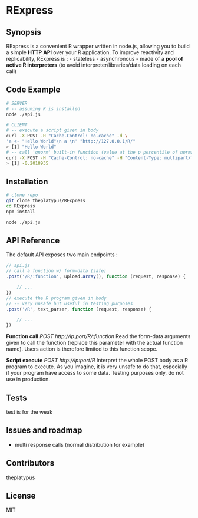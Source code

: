 # RExpress

## Synopsis

RExpress is a convenient R wrapper written in node.js, allowing you to build a simple **HTTP API** over your R application.
To improve reactivity and replicability, RExpress is :
	- stateless
	- asynchronous
	- made of a **pool of active R interpreters** (to avoid interpreter/libraries/data loading on each call)

## Code Example

```bash
# SERVER
# -- assuming R is installed
node ./api.js

# CLIENT
# -- execute a script given in body
curl -X POST -H "Cache-Control: no-cache" -d \
'a <- "Hello World"\n a \n' "http://127.0.0.1/R/"
> [1] "Hello World"
# -- call 'qnorm' built-in function (value at the p percentile of normal distribution)
curl -X POST -H "Cache-Control: no-cache" -H "Content-Type: multipart/form-data; " -F "p=.42" "http://127.0.0.1/R/qnorm"
> [1] -0.2018935
```

## Installation

```bash
# clone repo
git clone theplatypus/RExpress
cd RExpress
npm install

node ./api.js

```

## API Reference

The default API exposes two main endpoints :

```javascript
// api.js
// call a function w/ form-data (safe)
.post('/R/:function', upload.array(), function (request, response) {

	// ...
})
// execute the R program given in body
// -- very unsafe but useful in testing purposes
.post('/R', text_parser, function (request, response) {

	// ...
})
```

**Function call**
*POST http://ip:port/R/:function*
Read the form-data arguments given to call the function (replace this parameter with the actual function name).
Users action is therefore limited to this function scope.

**Script execute**
 *POST http://ip:port/R*
Interpret the whole POST body as a R program to execute.
As you imagine, it is very unsafe to do that, especially if your program have access to some data.
Testing purposes only, do not use in production.

## Tests

test is for the weak

## Issues and roadmap

- multi response calls (normal distribution for example)

## Contributors

theplatypus

## License

MIT
